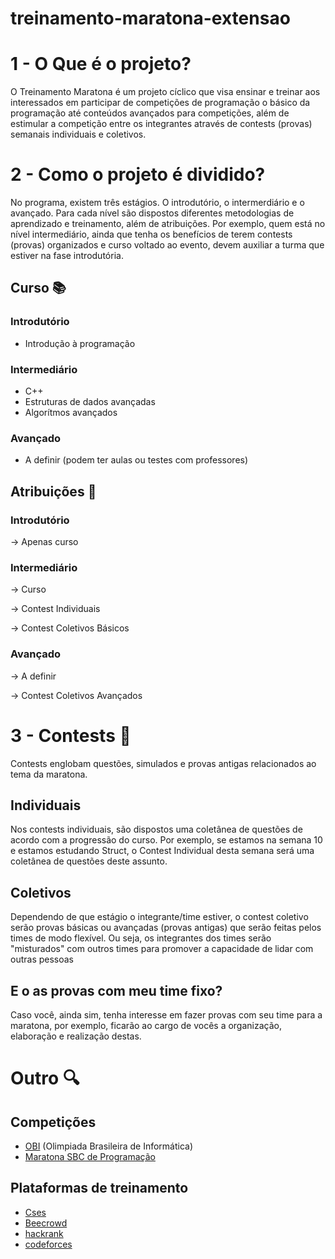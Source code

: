 # treinamento-maratona-extensao
# **1 - O Que é o projeto?**
O Treinamento Maratona é um projeto cíclico que visa ensinar e treinar aos interessados em participar de competições de programação o básico da programação até conteúdos avançados para competições, além de estimular a competição entre os integrantes através de contests (provas) semanais individuais e coletivos.


# **2 - Como o projeto é dividido?**
No programa, existem três estágios. O introdutório, o intermerdiário e o avançado. Para cada nível são dispostos diferentes metodologias de aprendizado e treinamento, além de atribuições. Por exemplo, quem está no nível intermediário, ainda que tenha os benefícios de terem contests (provas) organizados e curso voltado ao evento, devem auxiliar a turma que estiver na fase introdutória. 

## Curso :books:
### Introdutório
- Introdução à programação

### Intermediário
- C++
- Estruturas de dados avançadas
- Algorítmos avançados

### Avançado
- A definir (podem ter aulas ou testes com professores)

## Atribuições  :pushpin:
### Introdutório
-> Apenas curso

### Intermediário
-> Curso
<p>-> Contest Individuais 
<p>-> Contest Coletivos Básicos

### Avançado
-> A definir
<p>-> Contest Coletivos Avançados

# **3 - Contests** :bow:
Contests englobam questões, simulados e provas antigas relacionados ao tema da maratona. 

## Individuais
Nos contests individuais, são dispostos uma coletânea de questões de acordo com a progressão do curso. Por exemplo, se estamos na semana 10 e estamos estudando Struct, o Contest Individual desta semana será uma coletânea de questões deste assunto.

## Coletivos
Dependendo de que estágio o integrante/time estiver, o contest coletivo serão provas básicas ou avançadas (provas antigas) que serão feitas pelos times de modo flexível. Ou seja, os integrantes dos times serão "misturados" com outros times para promover a capacidade de lidar com outras pessoas

## E o as provas com meu time fixo?
Caso você, ainda sim, tenha interesse em fazer provas com seu time para a maratona, por exemplo, ficarão ao cargo de vocês a organização, elaboração e realização destas.

# **Outro** :mag:
## Competições
- [OBI](https://olimpiada.ic.unicamp.br/) (Olimpiada Brasileira de Informática)
- [Maratona SBC de Programação](https://maratona.sbc.org.br/)

## Plataformas de treinamento
- [Cses](https://cses.fi/)
- [Beecrowd](https://www.beecrowd.com.br/judge/en/login)
- [hackrank](https://www.hackerrank.com/)
- [codeforces](https://codeforces.com/)
